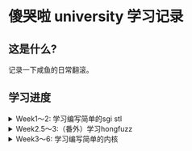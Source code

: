 # 傻哭啦 university 学习记录

## 这是什么? 

记录一下咸鱼的日常翻滚。

## 学习进度

<details>
<summary>Week1～2: 学习编写简单的sgi stl</summary>

### 主项目：

> 传送门: [GraVity0-stl](https://github.com/yytgravity/Daily-learning-record/tree/master/第1～2周/GraVity0_stl)

### Question 1 ： vector编写过程中的安全问题思考：

### Question 2 ：为什么实现了uninitialized_xxx和copy/fill这样两组不同的函数：

 
### Question 3 ：绘制每个容器在内存里的对象存储图


### Question 4 ：测试题目
传送门: [小测试](https://github.com/yytgravity/Daily-learning-record/tree/master/第1～2周/小测验)

### Question 5 ：学习一下师傅们的漏洞思路：


</details>

<details>
<summary>Week2.5～3:（番外）学习hongfuzz</summary>

### Full-speed Fuzzing在honggfuzz上的应用笔记（学习 p0的 imageio fuzz）：

传送门: [Full-speed Fuzzing在honggfuzz上的应用笔记](https://github.com/yytgravity/Daily-learning-record/tree/master/第2.5周--honggfuzz番外)

### honggfuzz代码阅读：


</details>


<details>
<summary>Week3～6: 学习编写简单的内核</summary>

> 准备部分笔记+代码: [第一章](https://github.com/yytgravity/Daily-learning-record/tree/master/第3～4周/第1章)

> 第二章笔记+代码: [第二章](https://github.com/yytgravity/Daily-learning-record/tree/master/第3～4周/第2章)

> 第三章笔记+代码: [第三章](https://github.com/yytgravity/Daily-learning-record/tree/master/第3～4周/第3章)

> 第四章笔记+代码: [第四章](https://github.com/yytgravity/Daily-learning-record/tree/master/第3～4周/第4章) 

> 第五章笔记+代码: [第五章](https://github.com/yytgravity/Daily-learning-record/tree/master/第3～4周/第5章)

> 第六章笔记+代码: [第六章](https://github.com/yytgravity/Daily-learning-record/tree/master/第3～4周/第6章)

> 第七章笔记+代码: [第七章](https://github.com/yytgravity/Daily-learning-record/tree/master/第3～4周/第7章) 

参考的书籍： 《操作系统真象还原》 《csapp》


</details>